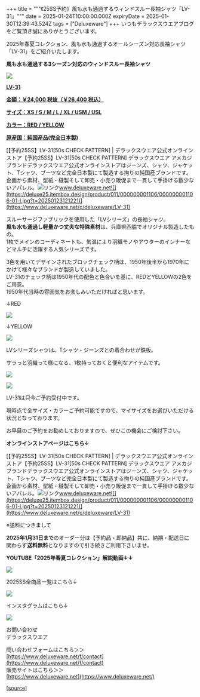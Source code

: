 +++
title = """《25SS予約》風も水も通過するウィンドスルー長袖シャツ「LV-31」"""
date = 2025-01-24T10:00:00.000Z
expiryDate = 2025-01-30T12:39:43.524Z
tags = ["Deluxeware"]
+++
いつもデラックスウエアブログをご覧頂き誠にありがとうございます。

2025年春夏コレクション、風も水も通過するオールシーズン対応長袖シャツ「LV-31」をご紹介いたします。

**風も水も通過する3シーズン対応のウィンドスルー長袖シャツ**

[![](https://stat.ameba.jp/user_images/20250124/15/deluxeware/b8/16/j/o0800080015536578190.jpg)](https://stat.ameba.jp/user_images/20250124/15/deluxeware/b8/16/j/o0800080015536578190.jpg)

**[LV-31](https://www.deluxeware.net/c/deluxeware/LV-31)**

**[金額：￥24,000 税抜（￥26,400 税込）](https://www.deluxeware.net/c/deluxeware/LV-31)**

**[サイズ：XS / S / M / L / XL / USM / USL](https://www.deluxeware.net/c/deluxeware/LV-31)**

**[カラー：RED / YELLOW](https://www.deluxeware.net/c/deluxeware/LV-31)**

**[原産国：純国産品(完全日本製)](https://www.deluxeware.net/c/deluxeware/LV-31)**

[【予約25SS】LV-31\[50s CHECK PATTERN\] | デラックスウエア公式オンラインストア【予約25SS】LV-31\[50s CHECK PATTERN\] デラックスウエア アメカジブランドデラックスウエア公式オンラインストアはジーンズ、シャツ、ジャケット、Tシャツ、ブーツなど完全日本製にて製造する拘りの純国産ブランドです。企画から素材、型紙・縫製そして卸売・小売り販促まで一貫して手掛ける数少ないアパレル。![リンク](https://c.stat100.ameba.jp/ameblo/symbols/v3.20.0/svg/gray/editor_link.svg)www.deluxeware.net![](https://deluxe25.itembox.design/product/011/000000001106/000000001106-01-l.jpg?t=20250123121221)](https://www.deluxeware.net/c/deluxeware/LV-31)

スルーサージファブリックを使用した「LVシリーズ」の長袖シャツ。  
**風も水も通過し軽量かつ丈夫な特殊素材**は、兵庫県西脇でオリジナル製造したもの。  
1枚でメインのコーディネートも、気温により羽織モノやアウターのインナーなどマルチに活躍する人気シリーズです。

3色を用いてデザインされたブロックチェック柄は、1950年後半から1970年にかけて様々なブランドが製造していました。  
LV-31のチェック柄は1950年代の配色と色合いを基に、REDとYELLOWの2色をご用意。  
1950年代当時の雰囲気をお楽しみいただければと思います。

↓RED

[![](https://stat.ameba.jp/user_images/20250124/15/deluxeware/d7/dc/j/o0800080015536579371.jpg)](https://stat.ameba.jp/user_images/20250124/15/deluxeware/d7/dc/j/o0800080015536579371.jpg)

↓YELLOW

[![](https://stat.ameba.jp/user_images/20250124/15/deluxeware/5c/36/j/o0800080015536579374.jpg)](https://stat.ameba.jp/user_images/20250124/15/deluxeware/5c/36/j/o0800080015536579374.jpg)

LVシリーズシャツは、Tシャツ・ジーンズとの着合わせが鉄板。

サラっと羽織って様になる、1枚持っておくと便利なアイテムです。

[![](https://stat.ameba.jp/user_images/20250124/15/deluxeware/ce/65/j/o0800100015536578085.jpg)](https://stat.ameba.jp/user_images/20250124/15/deluxeware/ce/65/j/o0800100015536578085.jpg)

[![](https://stat.ameba.jp/user_images/20250124/15/deluxeware/50/82/j/o0800100015536578084.jpg)](https://stat.ameba.jp/user_images/20250124/15/deluxeware/50/82/j/o0800100015536578084.jpg)

LV-31は只今ご予約受付中です。

現時点で全サイズ・カラーご予約可能ですので、マイサイズをお選びいただける状況となっております。

お早目のご予約をお勧めしておりますので、ぜひこの機会にご検討下さい。

**オンラインストアページはこちら↓**

[【予約25SS】LV-31\[50s CHECK PATTERN\] | デラックスウエア公式オンラインストア【予約25SS】LV-31\[50s CHECK PATTERN\] デラックスウエア アメカジブランドデラックスウエア公式オンラインストアはジーンズ、シャツ、ジャケット、Tシャツ、ブーツなど完全日本製にて製造する拘りの純国産ブランドです。企画から素材、型紙・縫製そして卸売・小売り販促まで一貫して手掛ける数少ないアパレル。![リンク](https://c.stat100.ameba.jp/ameblo/symbols/v3.20.0/svg/gray/editor_link.svg)www.deluxeware.net![](https://deluxe25.itembox.design/product/011/000000001106/000000001106-01-l.jpg?t=20250123121221)](https://www.deluxeware.net/c/deluxeware/LV-31)

※送料につきまして

**2025年1月31日まで**のオーダー分は【予約品・即納品】共に、納期・配送日に関わらず**送料無料**となりますので引き続きご利用下さいませ。

**YOUTUBE「2025年春夏コレクション」解説動画↓↓**

**[![](https://stat.ameba.jp/user_images/20250108/16/deluxeware/ac/cf/j/o1200050015530951038.jpg?caw=800)](https://www.youtube.com/playlist?list=PLmcuUjZ67rhnclr762_W-zDg7FyyrNvqF)**

2025SS全商品一覧はこちら↓

[![](https://stat.ameba.jp/user_images/20250114/17/deluxeware/cf/2d/j/o1200050015533133265.jpg?caw=800)](https://www.deluxeware.net/c/2025SSreserve)

インスタグラムはこちら↓

[![](https://stat.ameba.jp/user_images/20240315/15/deluxeware/04/7f/j/o0800026015413271803.jpg?caw=800)](https://www.instagram.com/deluxeware/?hl=ja)

お問い合わせ  
デラックスウエア

問い合わせフォームはこちら＞＞  
[https://www.deluxeware.net/f/contact](https://www.deluxeware.net/f/contact)  
販売サイトはこちら＞＞  
[https://www.deluxeware.net](https://www.deluxeware.net/)

[[source]](https://ameblo.jp/deluxeware/entry-12883693742.html)
